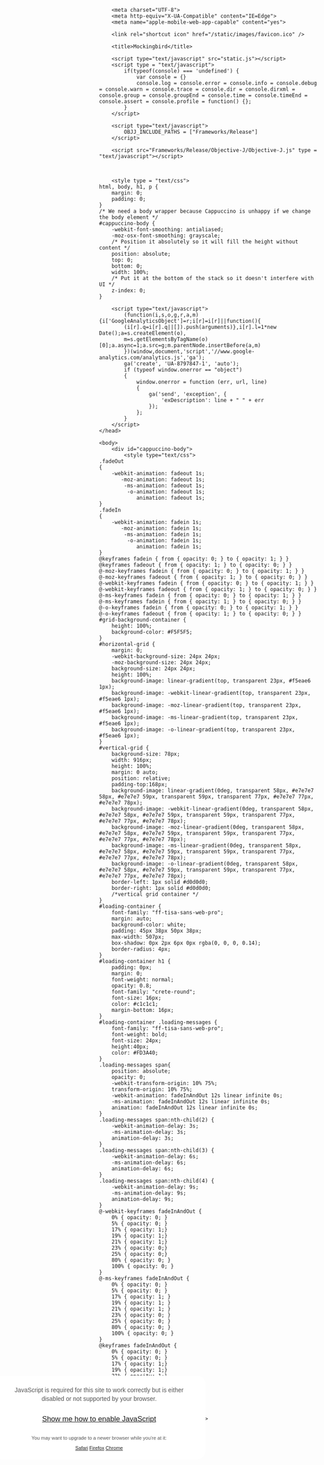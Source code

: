 <!DOCTYPE html>
<html xmlns = "http://www.w3.org/1999/xhtml" xml:lang = "en" lang = "en">
    <!--
        index.html
        Mockingbird
        Copyright 2009-2018 Some Character LLC. All rights reserved.
    -->
    <head><base href="/version/LYE0YVILUS/" />
        <!-- TypeKit Fonts -->
        <script src="//use.typekit.net/rvq3ubp.js"></script>
        <script>try{Typekit.load();}catch(e){}</script>
        <!-- End TypeKit Fonts -->

  
  
<script type="text/javascript" charset="UTF-8">
(function(_,e,rr,s){_errs=[s];var c=_.onerror;_.onerror=function(){var a=arguments;_errs.push(a);
    c&&c.apply(this,a)};var b=function(){var c=e.createElement(rr),b=e.getElementsByTagName(rr)[0];
    c.src="//beacon.errorception.com/"+s+".js";c.async=!0;b.parentNode.insertBefore(c,b)};
    _.addEventListener?_.addEventListener("load",b,!1):_.attachEvent("onload",b)})
    (window,document,"script","553ebf82a1b3d51609002a6c");
var oldOnError = window.onerror;
window.onerror = function() {
    if(oldOnError)
        oldOnError.apply(this, arguments);
    // FIXME someday
    // layoutSubviews doesn't seem to work past this point,
    // even if manually trying to pump the run loop?
    setTimeout(function() {
        alert("Whoops! Something went wrong. We're looking into it, but in the meantime please refresh your browser.");
        document.location.reload(true);
    }, 1000);
}
</script>

        <meta charset="UTF-8">
        <meta http-equiv="X-UA-Compatible" content="IE=Edge">
        <meta name="apple-mobile-web-app-capable" content="yes">

        <link rel="shortcut icon" href="/static/images/favicon.ico" />

        <title>Mockingbird</title>

        <script type="text/javascript" src="static.js"></script>
        <script type = "text/javascript">
            if(typeof(console) === 'undefined') {
                var console = {}
                console.log = console.error = console.info = console.debug = console.warn = console.trace = console.dir = console.dirxml = console.group = console.groupEnd = console.time = console.timeEnd = console.assert = console.profile = function() {};
            }
        </script>

        <script type="text/javascript">
            OBJJ_INCLUDE_PATHS = ["Frameworks/Release"]
        </script>
            
        <script src="Frameworks/Release/Objective-J/Objective-J.js" type = "text/javascript"></script>

        

        <style type = "text/css">
    html, body, h1, p {
        margin: 0;
        padding: 0;
    }
    /* We need a body wrapper because Cappuccino is unhappy if we change the body element */
    #cappuccino-body {
        -webkit-font-smoothing: antialiased;
        -moz-osx-font-smoothing: grayscale;
        /* Position it absolutely so it will fill the height without content */
        position: absolute;
        top: 0;
        bottom: 0;
        width: 100%;
        /* Put it at the bottom of the stack so it doesn't interfere with UI */
        z-index: 0;
    }
</style>

        <script type="text/javascript">
            (function(i,s,o,g,r,a,m){i['GoogleAnalyticsObject']=r;i[r]=i[r]||function(){
            (i[r].q=i[r].q||[]).push(arguments)},i[r].l=1*new Date();a=s.createElement(o),
            m=s.getElementsByTagName(o)[0];a.async=1;a.src=g;m.parentNode.insertBefore(a,m)
            })(window,document,'script','//www.google-analytics.com/analytics.js','ga');
            ga('create', 'UA-8797847-1', 'auto');
            if (typeof window.onerror == "object")
            {
                window.onerror = function (err, url, line)
                {
                    ga('send', 'exception', {
                        'exDescription': line + " " + err
                    });
                };
            }
        </script>
    </head>

    <body>
        <div id="cappuccino-body">
            <style type="text/css">
    .fadeOut
    {
        -webkit-animation: fadeout 1s;
           -moz-animation: fadeout 1s;
            -ms-animation: fadeout 1s;
             -o-animation: fadeout 1s;
                animation: fadeout 1s;
    }
    .fadeIn
    {
        -webkit-animation: fadein 1s;
           -moz-animation: fadein 1s;
            -ms-animation: fadein 1s;
             -o-animation: fadein 1s;
                animation: fadein 1s;
    }
    @keyframes fadein { from { opacity: 0; } to { opacity: 1; } }
    @keyframes fadeout { from { opacity: 1; } to { opacity: 0; } }
    @-moz-keyframes fadein { from { opacity: 0; } to { opacity: 1; } }
    @-moz-keyframes fadeout { from { opacity: 1; } to { opacity: 0; } }
    @-webkit-keyframes fadein { from { opacity: 0; } to { opacity: 1; } }
    @-webkit-keyframes fadeout { from { opacity: 1; } to { opacity: 0; } }
    @-ms-keyframes fadein { from { opacity: 0; } to { opacity: 1; } }
    @-ms-keyframes fadein { from { opacity: 1; } to { opacity: 0; } }
    @-o-keyframes fadein { from { opacity: 0; } to { opacity: 1; } }
    @-o-keyframes fadeout { from { opacity: 1; } to { opacity: 0; } }
    #grid-background-container {
        height: 100%;
        background-color: #F5F5F5;
    }
    #horizontal-grid {
        margin: 0;
        -webkit-background-size: 24px 24px;
        -moz-background-size: 24px 24px;
        background-size: 24px 24px;
        height: 100%;
        background-image: linear-gradient(top, transparent 23px, #f5eae6 1px);
        background-image: -webkit-linear-gradient(top, transparent 23px, #f5eae6 1px);
        background-image: -moz-linear-gradient(top, transparent 23px, #f5eae6 1px);
        background-image: -ms-linear-gradient(top, transparent 23px, #f5eae6 1px);
        background-image: -o-linear-gradient(top, transparent 23px, #f5eae6 1px);
    }
    #vertical-grid {
        background-size: 78px;
        width: 916px;
        height: 100%;
        margin: 0 auto;
        position: relative;
        padding-top:168px;
        background-image: linear-gradient(0deg, transparent 58px, #e7e7e7 58px, #e7e7e7 59px, transparent 59px, transparent 77px, #e7e7e7 77px, #e7e7e7 78px);
        background-image: -webkit-linear-gradient(0deg, transparent 58px, #e7e7e7 58px, #e7e7e7 59px, transparent 59px, transparent 77px, #e7e7e7 77px, #e7e7e7 78px);
        background-image: -moz-linear-gradient(0deg, transparent 58px, #e7e7e7 58px, #e7e7e7 59px, transparent 59px, transparent 77px, #e7e7e7 77px, #e7e7e7 78px);
        background-image: -ms-linear-gradient(0deg, transparent 58px, #e7e7e7 58px, #e7e7e7 59px, transparent 59px, transparent 77px, #e7e7e7 77px, #e7e7e7 78px);
        background-image: -o-linear-gradient(0deg, transparent 58px, #e7e7e7 58px, #e7e7e7 59px, transparent 59px, transparent 77px, #e7e7e7 77px, #e7e7e7 78px);
        border-left: 1px solid #d0d0d0;
        border-right: 1px solid #d0d0d0;
        /*vertical grid container */
    }
    #loading-container {
        font-family: "ff-tisa-sans-web-pro";
        margin: auto;
        background-color: white;
        padding: 45px 38px 50px 38px;
        max-width: 507px;
        box-shadow: 0px 2px 6px 0px rgba(0, 0, 0, 0.14);
        border-radius: 4px;
    }
    #loading-container h1 {
        padding: 0px;
        margin: 0;
        font-weight: normal;
        opacity: 0.8;
        font-family: "crete-round";
        font-size: 16px;
        color: #c1c1c1;
        margin-bottom: 16px;
    }
    #loading-container .loading-messages {
        font-family: "ff-tisa-sans-web-pro";
        font-weight: bold;
        font-size: 24px;
        height:40px;
        color: #FD3A40;
    }
    .loading-messages span{
        position: absolute;
        opacity: 0;
        -webkit-transform-origin: 10% 75%;
        transform-origin: 10% 75%;
        -webkit-animation: fadeInAndOut 12s linear infinite 0s;
        -ms-animation: fadeInAndOut 12s linear infinite 0s;
        animation: fadeInAndOut 12s linear infinite 0s;
    }
    .loading-messages span:nth-child(2) {
        -webkit-animation-delay: 3s;
        -ms-animation-delay: 3s;
        animation-delay: 3s;
    }
    .loading-messages span:nth-child(3) {
        -webkit-animation-delay: 6s;
        -ms-animation-delay: 6s;
        animation-delay: 6s;
    }
    .loading-messages span:nth-child(4) {
        -webkit-animation-delay: 9s;
        -ms-animation-delay: 9s;
        animation-delay: 9s;
    }
    @-webkit-keyframes fadeInAndOut {
        0% { opacity: 0; }
        5% { opacity: 0; }
        17% { opacity: 1;}
        19% { opacity: 1;}
        21% { opacity: 1;}
        23% { opacity: 0;}
        25% { opacity: 0;}
        80% { opacity: 0; }
        100% { opacity: 0; }
    }
    @-ms-keyframes fadeInAndOut {
        0% { opacity: 0; }
        5% { opacity: 0; }
        17% { opacity: 1; }
        19% { opacity: 1; }
        21% { opacity: 1; }
        23% { opacity: 0; }
        25% { opacity: 0; }
        80% { opacity: 0; }
        100% { opacity: 0; }
    }
    @keyframes fadeInAndOut {
        0% { opacity: 0; }
        5% { opacity: 0; }
        17% { opacity: 1;}
        19% { opacity: 1;}
        21% { opacity: 1;}
        23% { opacity: 0;}
        25% { opacity: 0;}
        80% { opacity: 0; }
        100% { opacity: 0; }
    }
</style>


            <!-- JAVASCRIPT MISSING -->
            
<noscript>
  <div id="container">
    <div style="width: 440px; padding: 10px 25px 20px 25px; font-family: sans-serif; background-color: #ffffff; position: relative; left: -245px; top: -120px; text-align: center; -moz-border-radius: 20px; -webkit-border-radius: 20px; color: #555555">
      <p style="line-height: 1.4em;">JavaScript is required for this site to work correctly but is either disabled or not supported by your browser.</p>
      <p style="font-size:120%; padding:10px;"><a href="http://cappuccino.org/noscript">Show me how to enable JavaScript</a></p>
      <p style="font-size:80%;">You may want to upgrade to a newer browser while you're at it:</p>
      <ul style="margin:0;padding:0; text-align: center; font-size:80%;" >
        <li style="display: inline;"><a href="http://www.apple.com/safari/download/">Safari</a></li>
        <li style="display: inline;"><a href="http://www.mozilla.com/en-US/firefox/">Firefox</a></li>
        <li style="display: inline;"><a href="http://www.google.com/chrome/">Chrome</a></li>
      </ul>
    </div>
  </div>
</noscript>
        </div>
    </body>
</html>

